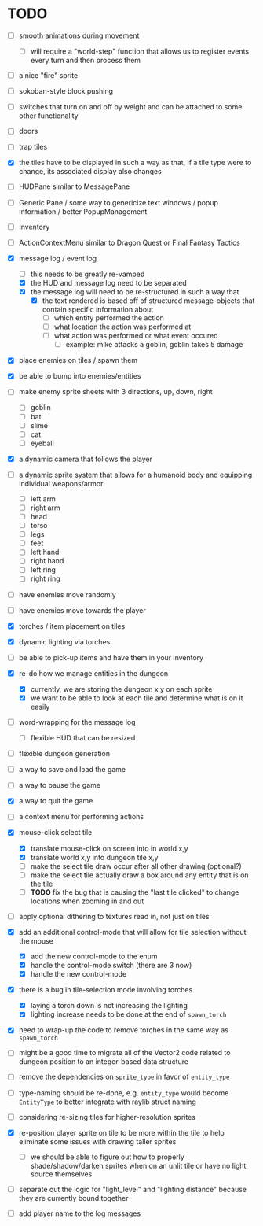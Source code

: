 # TODO

- [ ] smooth animations during movement
    - [ ] will require a "world-step" function that allows us to register events every turn and then process them
- [ ] a nice "fire" sprite
- [ ] sokoban-style block pushing
- [ ] switches that turn on and off by weight and can be attached to some other functionality
- [ ] doors
- [ ] trap tiles
- [x] the tiles have to be displayed in such a way as that, if a tile type were to change, its associated display also changes
- [ ] HUDPane similar to MessagePane
- [ ] Generic Pane / some way to genericize text windows / popup information / better PopupManagement
- [ ] Inventory
- [ ] ActionContextMenu similar to Dragon Quest or Final Fantasy Tactics
- [x] message log / event log
    - [ ] this needs to be greatly re-vamped
    - [x] the HUD and message log need to be separated
    - [x] the message log will need to be re-structured in such a way that
        - [x] the text rendered is based off of structured message-objects that contain specific information about
            - [ ] which entity performed the action
            - [ ] what location the action was performed at
            - [ ] what action was performed or what event occured
                - [ ] example: mike attacks a goblin, goblin takes 5 damage
- [x] place enemies on tiles / spawn them
- [x] be able to bump into enemies/entities
- [ ] make enemy sprite sheets with 3 directions, up, down, right
    - [ ] goblin
    - [ ] bat
    - [ ] slime
    - [ ] cat
    - [ ] eyeball
- [x] a dynamic camera that follows the player
- [ ] a dynamic sprite system that allows for a humanoid body and equipping individual weapons/armor
    - [ ] left arm
    - [ ] right arm
    - [ ] head
    - [ ] torso
    - [ ] legs
    - [ ] feet
    - [ ] left hand
    - [ ] right hand
    - [ ] left ring
    - [ ] right ring
- [ ] have enemies move randomly
- [ ] have enemies move towards the player
- [x] torches / item placement on tiles
- [x] dynamic lighting via torches
- [ ] be able to pick-up items and have them in your inventory
- [x] re-do how we manage entities in the dungeon
    - [x] currently, we are storing the dungeon x,y on each sprite
    - [x] we want to be able to look at each tile and determine what is on it easily
- [ ] word-wrapping for the message log
    - [ ] flexible HUD that can be resized
- [ ] flexible dungeon generation
- [ ] a way to save and load the game
- [ ] a way to pause the game
- [x] a way to quit the game
- [ ] a context menu for performing actions
- [x] mouse-click select tile
    - [x] translate mouse-click on screen into in world x,y
    - [x] translate world x,y into dungeon tile x,y
    - [ ] make the select tile draw occur after all other drawing (optional?)
    - [ ] make the select tile actually draw a box around any entity that is on the tile
    - [ ] **TODO** fix the bug that is causing the "last tile clicked" to change locations when zooming in and out
- [ ] apply optional dithering to textures read in, not just on tiles
- [x] add an additional control-mode that will allow for tile selection without the mouse
    - [x] add the new control-mode to the enum
    - [x] handle the control-mode switch (there are 3 now)
    - [x] handle the new control-mode
- [x] there is a bug in tile-selection mode involving torches
    - [x] laying a torch down is not increasing the lighting
    - [x] lighting increase needs to be done at the end of `spawn_torch`
- [x] need to wrap-up the code to remove torches in the same way as `spawn_torch`
- [ ] might be a good time to migrate all of the Vector2 code related to dungeon position to an integer-based data structure
- [ ] remove the dependencies on `sprite_type` in favor of `entity_type`
- [ ] type-naming should be re-done, e.g. `entity_type` would become `EntityType` to better integrate with raylib struct naming
- [ ] considering re-sizing tiles for higher-resolution sprites
- [x] re-position player sprite on tile to be more within the tile to help eliminate some issues with drawing taller sprites
    - [ ] we should be able to figure out how to properly shade/shadow/darken sprites when on an unlit tile or have no light source themselves
- [ ] separate out the logic for "light_level" and "lighting distance" because they are currently bound together
- [ ] add player name to the log messages


